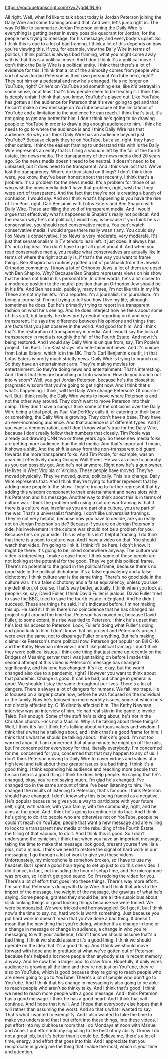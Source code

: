 https://youtubetranscript.com/?v=7ygdiLfNIRg

 All right. Well, what I'd like to talk about today is Jordan Peterson joining the Daily Wire and some framing around that. And well, let's jump right in. The way I'd like to summarize Jordan Peterson joining the Daily Wire is everything is getting better in every possible quadrant for Jordan, for the people he's trying to message, for his message, and everybody's upset. So I think this is due to a lot of bad framing. I think a lot of this depends on how you're viewing this. If you, for example, view the Daily Wire in terms of politics, I think politics is always bad framing, what you might come away with is that this is a political move. And I don't think it's a political move. I don't think the Daily Wire is a political entity. I think that there's a lot of evidence for this. I think that a lot of the animosity comes from people who sort of saw Jordan Peterson as their own personal YouTube hero, right? They put him on a pedestal and now he's changed. He's no longer on YouTube, right? Or he's on YouTube and something else, like it's betrayal in some sense, or at least that's how people seem to be treating it. I think this is deeply unfair. I think that, you know, YouTube's played out. Like YouTube has gotten all the audience for Peterson that it's ever going to get and that he can't make a new message on YouTube because of the limitations of YouTube and a limitation to the audience he can reach. I think that's just, it's not going to get any better for him. I don't think he's going to be drawing people to YouTube in order to draw a big enough audience to him. I think he needs to go to where the audience is and I think Daily Wire has that audience. So why do I think Daily Wire has an audience beyond just YouTube? Because clearly they're on YouTube, but also, right, they have other outlets. I think the easiest framing to understand this with is the Daily Wire represents an entity that is filling a vacuum left by the fall of the fourth estate, the news media. The transparency of the news media died 20 years ago. So the news media doesn't need to be neutral. It doesn't need to be unbiased, but it does need to be transparent. And I think we lost that. We've lost the transparency. Where do they stand on things? I don't think they were, you know, they've been honest about that recently. I think that's a problem. It's a problem for the news media. It's a problem for those of us who wish the news media didn't have that problem, right, wish that they were sort of transparent. And the fact that they're not is creating a bunch of confusion, I would say. And so I think what's happening is you have the rise of Tim Pool, right, Carl Benjamin with Lotus Eaters and Ben Shapiro with Daily Wire. These are filling the void of transparent media. And I would argue that effectively what's happened is Shapiro's really not political. And the reason why he's not political, I would say, is because if you think he's a conservative, you should read conservative media. You can't watch conservative media. I would argue there really wasn't any. You could say Fox News is conservative. Fox News is very moderate, very moderate. It's just that sensationalism in TV tends to lean left. It just does. It always has. It's not a big deal. You don't have to get all upset about it. And when you read conservative media, you realize what conservatives are actually like in terms of where the right actually is, if that's the way you want to frame things. Ben Shapiro has routinely gotten a lot of pushback from the Jewish Orthodox community. I know a lot of Orthodox Jews, a lot of them are upset with Ben Shapiro. Why? Because Ben Shapiro represents views on his show that he does not hold in his personal life. In other words, he's a lot closer to a moderate position to the neutral position than an Orthodox Jew should be in his life. And Ben has said, publicly, many times, I'm not like this in my life. These are not my beliefs. I'm a reporter. I'm a journalist. I'm journalism. I'm being a journalist. I'm not trying to tell you how I live my life, although sometimes he does. But he's primarily trying to report in a transparent fashion on what he's seeing. And he does interject how he feels about some of this stuff, but largely, he does pretty neutral reporting on it and very transparent. He says the difference between his opinions and things that are facts that you just observe in the world. And good for him. And I think that's the restoration of transparency in media. And I would say the loss of transparency in media is roughly the fall of the Fourth Estate. And now it's being restored. And I would say Daily Wire is unique from, say, Tim Poole's project, Tim Kast. Tim Kast strays into entertainment news. And it's unique from Lotus Eaters, which is in the UK. That's Carl Benjamin's outfit, in that Lotus Eaters is pretty much strictly news. Daily Wire is trying to branch out. So they have an entertainment arm. They're making movies for entertainment. So they're doing news and entertainment. That's interesting. And I think that they are branching out into wisdom. How do you branch out into wisdom? Well, you get Jordan Peterson, because he's the closest to pragmatic wisdom that you're going to get right now. And I think that's what's happening. I think, will the Daily Wire change Peterson? Of course it will. But I think really, the Daily Wire wants to move where Peterson is and not the other way around. They don't want to move Peterson into their camp. They don't have a camp. I think some of the criticisms over the Daily Wire being a tidal pool, as Paul VanDerKley calls it, or catering to their base or something, the Daily Wire is growing. They don't have a base. They have an ever-increasing audience. And that audience is of different types. And if you want a demonstration, and I don't know what's true for the Daily Wire, because I don't really follow their numbers that closely, Tim Poole was already out drawing CNN two or three years ago. So these new media folks are getting more audience than the old media. And that's important. I mean, it shows a shift. And the shift is away from the non-transparent old guard towards the more transparent folks. And Tim Poole, for example, was an anarchist effectively during Occupy Wall Street. He was as close to anarchy as you can possibly get. And he's not anymore. Right now he's a gun owner. He lives in West Virginia or Virginia. These people have moved. They've moved physically. They've moved, quote, politically. This is a change. Daily Wire represents that. And I think they're trying to further represent that by adding more people to the show. They're trying to further represent that by adding this wisdom component to their entertainment and news slots with his Peterson and his message. Another way to think about this is in terms of culture war. I think the problem with using a culture war framing is that if there is a culture war, insofar as you are part of a culture, you are part of the war. That's a universalist framing. I don't like universalist framings. They're not very helpful, because now you have to decide, are you really not on Jordan Peterson's side? Because if you are on Jordan Peterson's side, his involvement in the culture war should not be a problem for you. Because he's on your side. This is why this isn't helpful framing. I do think that there is a point to culture war. And I have a video on that. You should watch that video. I'm going to link it. I think it'll be here. I don't know. It might be there. It's going to be linked somewhere anyway. The culture war video is interesting. I make a case there. I think some of these people are not looking at the potential for the good. They've got this political frame. There's no potential to the good in the political frame, because there's no good side in the political dichotomy. It's a false equivalency and a false dichotomy. I think culture war is the same thing. There's no good side in the culture war. It's a false dichotomy and a false equivalency, unless you use my definition, of course. That's way better, actually. I think when you look at people like, say, David Fuller, I think David Fuller is jealous. David Fuller tried to save the BBC, tried to save the fourth estate in England. And he didn't succeed. These are things he said. He's indicated before. I'm not making this up. He said it. I think there's no coincidence that he has changed his project right around the time that Peterson has moved on, because David Fuller, to some extent, his rise was tied to Peterson. I think he's upset that he's lost his access to Peterson. Look, Fuller's doing what Fuller's doing, and good luck to him. I don't know that his project and Peterson's project were ever the same, not to disparage Fuller or anything. But he's making claims like Peterson's more political now. Peterson got popular on Bill C-16 and the Kathy Newman interview. I don't like political framing. I don't think they were political issues. I think one thing that just came up recently on the Bridges of Meaning server that I was just talking on before I made this second attempt at this video is Peterson's message has changed significantly, and his tone has changed. It's like, okay, but the world changed also due to a pandemic, right? However you want to think about that pandemic. Change is good. It can be bad, but change in general is good. We shouldn't stay the same throughout our lives. There's a lot of dangers. There's always a lot of dangers for humans. We fall into traps. He is focused on a larger picture now, before he was focused on the individual or the family. Now he's focused on more worldly issues, some of which he's not directly affected by. C-16 directly affected him. The Kathy Newman interview was an interview of him. He had real skin in the game to invoke Taleb. Fair enough. Some of the stuff he's talking about, he's not in the Christian church. He's not a Muslim. Why is he talking about these things? Well, I think it's fair. I think he's talking about virtuous values and wisdom. I think that's what he's talking about, and I think that's a good frame for him. I think that's what he should be talking about. I think it's good. I'm not too worried about it. I am concerned that at any minute he might go off the rails, but I'm concerned for everybody for that, literally everybody. I'm concerned for me, concerned for you, concerned that that may happen to any of us. I don't think Peterson moving to Daily Wire to cover virtues and values at a high level and talk about these greater issues is a bad thing. I think it's a good thing. I think expanding his audience and reaching more people that he can help is a good thing. I think he does help people. So saying that he's changed, okay, you're not saying much. I'm glad he's changed. I've changed too in the same amount of time I've been listening to him. I've changed the results of listening to Peterson, that's for sure. I think Peterson should have changed. I don't know why this is being framed as a negative. He's popular because he gives you a way to participate with your future self, right, with nature, with your family, with the community, right, and he aims at the good. And I think he's going to continue to do that. And I think he's going to do it to people who are otherwise not on YouTube, people he couldn't reach on YouTube, people that want a new message and are willing to look to a transparent new media or the rebuilding of the Fourth Estate, the filling of that vacuum, to do it. And I think this is good. So I don't understand the cynicism. I think that when you have an important message, taking the time to make that message look good, present yourself well is a plus, not a minus. I think we need to restore the signal of hard work in our messaging. I go through a lot of work to give you these videos. Unfortunately, my microphone is somehow broken, so I have to use my headset. But I spent a good hour trying to set up just to do this one video. I did it once, in fact, not including the hour of setup time, and the microphone was broken, so I didn't get good sound. So I'm redoing the video for you. There's a lot of effort that goes into these things. There's way more effort. I'm sure that Peterson's doing with Daily Wire. And I think that adds to the import of the message, the weight of the message, the gravitas of what he's saying. Some people, granted they should be, are a little suspicious about slick looking things or good looking things because we were fooled. We were bamboozled. We were tricked and hornswaggled. So I get it, but I think now's the time to say, no, hard work is worth something. Just because you put hard work in doesn't mean that you've done a bad thing. It doesn't mean that the new thing that you're doing, whether it's a change in tone or a change in message or change in audience, a change in who you're messaging to with your audience, I don't think we should assume that's a bad thing. I think we should assume it's a good thing. I think we should operate on the idea that it's a good thing. And I think we should move forward with hope and in gratitude at what we've gotten out of Peterson because he's helped a lot more people than anybody else in recent memory anyway. And he now has a larger pool to draw from. Hopefully, if daily wires audience is growing all the time and they're not just on YouTube, they're also on YouTube, which is good because they're going to reach people who are never going to go to YouTube. There's a lot of people who don't go to YouTube. And I think that his change in messaging is also going to be able to reach people who aren't so thinky talky. And I think that's good. I think we need to reach more people with a good message. And I think Peterson has a good message. I think he has a good heart. And I think that will continue. And I hope that it will. And I hope that everybody else hopes that it will rather than assuming the worst. And so that's what I wanted to say. That's what I wanted to exemplify. And I also wanted to take the time to make you understand that I put effort into these things, into these videos. I put effort into my clubhouse room that I do Mondays at noon with Manuel and Anne. I put effort into my signaling to the best of my ability. I know I do not a great job, but it's better than it could be. Believe me, there's a lot of time, energy, and effort that goes into this. And I appreciate that you reciprocate in giving me the thing that I value the most, which is your time and attention.